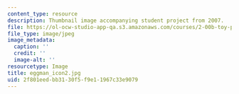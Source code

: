 ```yaml
---
content_type: resource
description: Thumbnail image accompanying student project from 2007.
file: https://ol-ocw-studio-app-qa.s3.amazonaws.com/courses/2-00b-toy-product-design-spring-2008/2f801eedbb3130f5f9e11967c33e9079_eggman_icon2.jpg
file_type: image/jpeg
image_metadata:
  caption: ''
  credit: ''
  image-alt: ''
resourcetype: Image
title: eggman_icon2.jpg
uid: 2f801eed-bb31-30f5-f9e1-1967c33e9079
---
```

